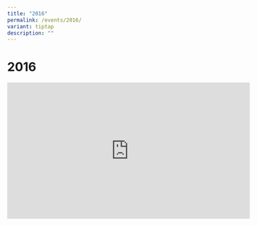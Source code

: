 ```yaml
---
title: "2016"
permalink: /events/2016/
variant: tiptap
description: ""
---
```

<h1>2016</h1><div class="iframe-wrapper"><iframe height="315" width="560" allowfullscreen="true" frameborder="0" src="https://www.youtube.com/embed/p5PXe3y_27w?si=A-dhJfB0e8oxaO9R"></iframe></div><p></p>